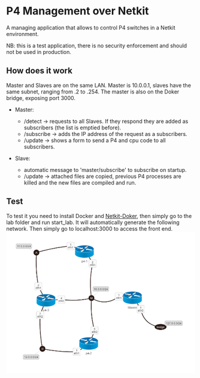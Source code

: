 # P4 Management over Netkit
A managing application that allows to control P4 switches in a Netkit environment. 

NB: this is a test application, there is no security enforcement and should not be used in production. 

## How does it work
Master and Slaves are on the same LAN. Master is 10.0.0.1, slaves have the same subnet, ranging from .2 to .254. 
The master is also on the Doker bridge, exposing port 3000.

- Master:
  - /detect -> requests to all Slaves. If they respond they are added as subscribers (the list is emptied before). 
  - /subscribe -> adds the IP address of the request as a subscribers.
  - /update -> shows a form to send a P4 and cpu code to all subscribers.
  
- Slave:
  - automatic message to 'master/subscribe' to subscribe on startup.
  - /update -> attached files are copied, previous P4 processes are killed and the new files are compiled and run.
  
  
## Test
To test it you need to install Docker and [Netkit-Doker](https://github.com/Kidel/Netkit-Python-Docker-core), then simply go to the lab folder and run start_lab. It will automatically generate the following network. Then simply go to localhost:3000 to access the front end. 
![test network](lab/network_graph.png)
